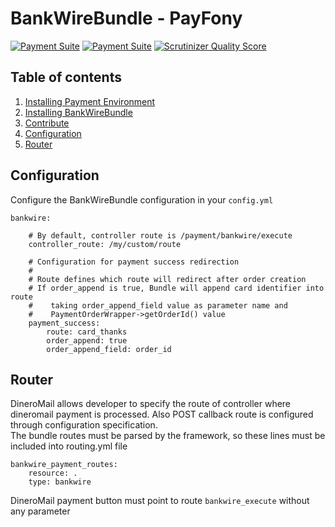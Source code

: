 BankWireBundle - PayFony
=====

[![Payment Suite](https://raw.github.com/mmoreram/PaymentCoreBundle/gh-pages/public/images/payment-suite.png)](https://github.com/mmoreram/PaymentCoreBundle)
[![Payment Suite](https://raw.github.com/mmoreram/PaymentCoreBundle/gh-pages/public/images/still-maintained.png)]()
[![Scrutinizer Quality Score](https://scrutinizer-ci.com/g/mmoreram/BankwireBundle/badges/quality-score.png?s=f5ae2404f5f37bf187dece44f2cc19a0b2f774d2)](https://scrutinizer-ci.com/g/mmoreram/BankwireBundle/)

Table of contents
-----

1.  [Installing Payment Environment](https://gist.github.com/mmoreram/6771947#file-configure-payfony-environment-md)
2.  [Installing BankWireBundle](https://gist.github.com/mmoreram/6771869#file-install-platform-md)
3.  [Contribute](https://gist.github.com/mmoreram/6813203#file-contribute-payfony-md)
4.  [Configuration](#configuration)
5.  [Router](#router)

Configuration
-----

Configure the BankWireBundle configuration in your `config.yml`

    bankwire:

        # By default, controller route is /payment/bankwire/execute
        controller_route: /my/custom/route

        # Configuration for payment success redirection
        #
        # Route defines which route will redirect after order creation
        # If order_append is true, Bundle will append card identifier into route
        #    taking order_append_field value as parameter name and
        #    PaymentOrderWrapper->getOrderId() value
        payment_success:
            route: card_thanks
            order_append: true
            order_append_field: order_id

Router
-----

DineroMail allows developer to specify the route of controller where dineromail payment is processed.  Also POST callback route is configured through configuration specification.  
The bundle routes must be parsed by the framework, so these lines must be included into routing.yml file  

    bankwire_payment_routes:
        resource: .
        type: bankwire

DineroMail payment button must point to route `bankwire_execute` without any parameter
